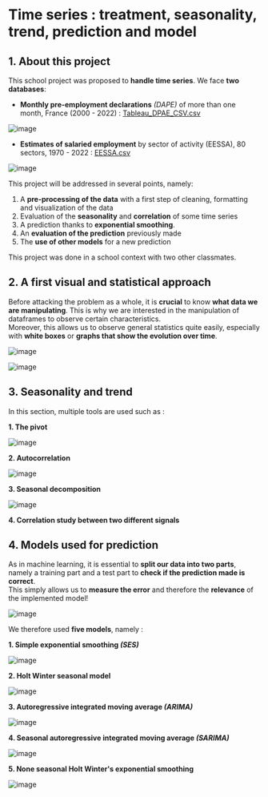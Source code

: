 # Time series : treatment, seasonality, trend, prediction and model

## **1. About this project**

This school project was proposed to **handle time series**. We face **two databases**: 

  - **Monthly pre-employment declarations** *(DAPE)* of more than one month, France (2000 - 2022) : [Tableau_DPAE_CSV.csv](https://github.com/LouisTier/Time_Series/blob/main/Tableau_DPAE_CSV.csv)
  
  ![image](https://user-images.githubusercontent.com/105392989/176622151-ed4ae0c9-a0ef-4631-a24b-3ddfb8112f44.png) 
  
  - **Estimates of salaried employment** by sector of activity (EESSA), 80 sectors, 1970 - 2022 : [EESSA.csv](https://github.com/LouisTier/Time_Series/blob/main/EESSA.csv)
  
  ![image](https://user-images.githubusercontent.com/105392989/176622216-d78bfeeb-544b-4933-a0d8-f67b28ac37c8.png)
  
This project will be addressed in several points, namely: 

  1. A **pre-processing of the data** with a first step of cleaning, formatting and visualization of the data
  2. Evaluation of the **seasonality** and **correlation** of some time series
  3. A prediction thanks to **exponential smoothing**.
  4. An **evaluation of the prediction** previously made
  5. The **use of other models** for a new prediction 

This project was done in a school context with two other classmates.

## **2. A first visual and statistical approach**

Before attacking the problem as a whole, it is **crucial** to know **what data we are manipulating**. This is why we are interested in the manipulation of dataframes to observe certain characteristics.   
Moreover, this allows us to observe general statistics quite easily, especially with **white boxes** or **graphs that show the evolution over time**.

![image](https://user-images.githubusercontent.com/105392989/176622520-2567cd78-cace-49fe-910c-edbda6847bb6.png)

![image](https://user-images.githubusercontent.com/105392989/176622637-e59f01c2-4ed8-46d8-abf9-4b441d266333.png)

## **3. Seasonality and trend**

In this section, multiple tools are used such as : 

  **1. The pivot**
  
  ![image](https://user-images.githubusercontent.com/105392989/176622883-577f9d56-119c-4dfc-a2a2-2f4edb08229f.png)

  **2. Autocorrelation**
  
  ![image](https://user-images.githubusercontent.com/105392989/176622952-77f0db08-4822-446d-ab73-99057aca63a0.png)

  **3. Seasonal decomposition** 
  
  ![image](https://user-images.githubusercontent.com/105392989/176623121-922ce049-80d9-46ab-bd43-d524c86cf5d4.png)

  **4. Correlation study between two different signals**

## **4. Models used for prediction**

As in machine learning, it is essential to **split our data into two parts**, namely a training part and a test part to **check if the prediction made is correct**.  
This simply allows us to **measure the error** and therefore the **relevance** of the implemented model!

![image](https://user-images.githubusercontent.com/105392989/176623576-e2bcd2b8-e950-4086-aaaf-eb29e14c6ab2.png)

We therefore used **five models**, namely : 

  **1. Simple exponential smoothing *(SES)***
  
  ![image](https://user-images.githubusercontent.com/105392989/176623701-305c6f2c-ddbf-430b-adf1-fb8819e10cad.png)

  **2. Holt Winter seasonal model**
  
  ![image](https://user-images.githubusercontent.com/105392989/176623927-374ba663-2406-4636-947a-2e37768fa8cf.png)
  
  **3. Autoregressive integrated moving average *(ARIMA)***
  
  ![image](https://user-images.githubusercontent.com/105392989/176624019-023ed933-b146-4165-842f-d54fdcd71928.png) 
  
  **4. Seasonal autoregressive integrated moving average *(SARIMA)***
  
  ![image](https://user-images.githubusercontent.com/105392989/176624107-ffa40caf-cc3b-4262-89a3-9a23ec1ff693.png)
  
  **5. None seasonal Holt Winter's exponential smoothing**
  
  ![image](https://user-images.githubusercontent.com/105392989/176624349-981edc65-5d78-4433-b0f2-f9b396b288b8.png)
